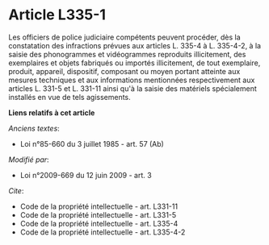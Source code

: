 # Article L335-1

Les officiers de police judiciaire compétents peuvent procéder, dès la constatation des infractions prévues aux articles L.
335-4 à L. 335-4-2, à la saisie des phonogrammes et vidéogrammes reproduits illicitement, des exemplaires et objets fabriqués
ou importés illicitement, de tout exemplaire, produit, appareil, dispositif, composant ou moyen portant atteinte aux mesures
techniques et aux informations mentionnées respectivement aux articles L. 331-5 et L. 331-11 ainsi qu'à la saisie des
matériels spécialement installés en vue de tels agissements.

**Liens relatifs à cet article**

_Anciens textes_:

  - Loi n°85-660 du 3 juillet 1985 - art. 57 (Ab)

_Modifié par_:

  - Loi n°2009-669 du 12 juin 2009 - art. 3

_Cite_:

  - Code de la propriété intellectuelle - art. L331-11
  - Code de la propriété intellectuelle - art. L331-5
  - Code de la propriété intellectuelle - art. L335-4
  - Code de la propriété intellectuelle - art. L335-4-2
